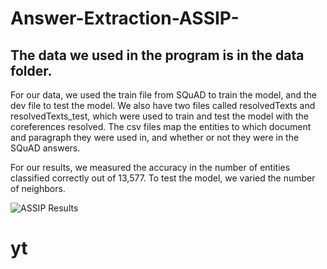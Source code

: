 # Answer-Extraction-ASSIP-

## The data we used in the program is in the data folder.<br/>
For our data, we used the train file from SQuAD to train the model, and the dev file to test the model.
We also have two files called resolvedTexts and resolvedTexts_test, which were used to train and test the model with the coreferences resolved.
The csv files map the entities to which document and paragraph they were used in, and whether or not they were in the SQuAD answers.

For our results, we measured the accuracy in the number of entities classified correctly out of 13,577. To test the model, we varied the number of neighbors.

![ASSIP Results](ASSIP%20Results.png)
# yt
